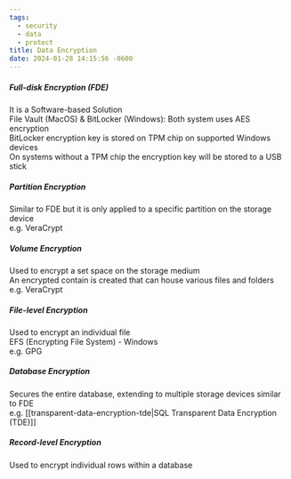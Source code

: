 ```yaml
---
tags:
  - security
  - data
  - protect
title: Data Encryption
date: 2024-01-28 14:15:56 -0600
---
```


##### Full-disk Encryption (FDE)
It is a Software-based Solution  
File Vault (MacOS) & BitLocker (Windows): Both system uses AES encryption  
BitLocker encryption key is stored on TPM chip on supported Windows devices   
On systems without a TPM chip the encryption key will be stored to a USB stick

##### Partition Encryption
Similar to FDE but it is only applied to a specific partition on the storage device  
e.g. VeraCrypt

##### Volume Encryption
Used to encrypt a set space on the storage medium  
An encrypted contain is created that can house various files and folders  
e.g. VeraCrypt

##### File-level Encryption
Used to encrypt an individual file  
EFS (Encrypting File System) - Windows  
e.g. GPG

##### Database Encryption
Secures the entire database, extending to multiple storage devices similar to FDE  
e.g. [[transparent-data-encryption-tde|SQL Transparent Data Encryption (TDE)]]

##### Record-level Encryption
Used to encrypt individual rows within a database
